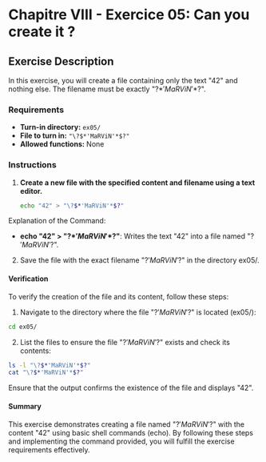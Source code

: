 # Chapitre VIII - Exercice 05: Can you create it ?

## Exercise Description

In this exercise, you will create a file containing only the text "42" and nothing else. The filename must be exactly "\?$*'MaRViN'*$?".

### Requirements

- **Turn-in directory:** `ex05/`
- **File to turn in:** `"\?$*'MaRViN'*$?"`
- **Allowed functions:** None

### Instructions

1. **Create a new file with the specified content and filename using a text editor.**
   
   ```sh
   echo "42" > "\?$*'MaRViN'*$?"
    ```
Explanation of the Command:
- **echo "42" > "\?$*'MaRViN'*$?"**: Writes the text "42" into a file named "?$'MaRViN'$?".
2. Save the file with the exact filename "?$'MaRViN'$?" in the directory ex05/.
#### Verification
To verify the creation of the file and its content, follow these steps:

1. Navigate to the directory where the file "?$'MaRViN'$?" is located (ex05/):
```sh
cd ex05/
```
2. List the files to ensure the file "?$'MaRViN'$?" exists and check its contents:
```sh
ls -l "\?$*'MaRViN'*$?"
cat "\?$*'MaRViN'*$?"
```
Ensure that the output confirms the existence of the file and displays "42".
#### Summary
This exercise demonstrates creating a file named "?$'MaRViN'$?" with the content "42" using basic shell commands (echo). By following these steps and implementing the command provided, you will fulfill the exercise requirements effectively.

